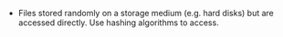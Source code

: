 - Files stored randomly on a storage medium (e.g. hard disks) but are accessed directly. Use hashing algorithms to access.